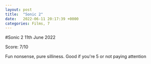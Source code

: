 ```yaml
---
layout: post
title:  "Sonic 2"
date:   2022-06-11 20:17:39 +0000
categories: Films, 7
---
```


#Sonic 2
11th June 2022

Score: 7/10

Fun nonsense, pure silliness. Good if you're 5 or not paying attention
